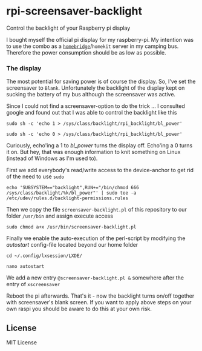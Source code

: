 # rpi-screensaver-backlight
Control the backlight of your Raspberry pi display

I bought myself the official pi display for my raspberry-pi. My intention was to use the combo as a [`homebridge`](https://github.com/nfarina/homebridge)/`homekit` server in my camping bus. Therefore the power consumption should be as low as possible.

### The display

The most potential for saving power is of course the display. So, I've set the screensaver to `Blank`. Unfortunately the backlight of the display kept on sucking the battery of my bus although the screensaver was active.

Since I could not find a screensaver-option to do the trick ... I consulted google and found out that I was able to control the backlight like this

`sudo sh -c 'echo 1 > /sys/class/backlight/rpi_backlight/bl_power'`

`sudo sh -c 'echo 0 > /sys/class/backlight/rpi_backlight/bl_power'`

Curiously, echo'ing a 1 to _bl_power_ turns the display off. Echo'ing a 0 turns it on. But hey, that was enough information to knit something on Linux (instead of Windows as I'm used to).

First we add everybody's read/write access to the device-anchor to get rid of the need to use `sudo`

`echo 'SUBSYSTEM=="backlight",RUN+="/bin/chmod 666 /sys/class/backlight/%k/bl_power"' | sudo tee -a /etc/udev/rules.d/backlight-permissions.rules`

Then we copy the file `screensaver-backlight.pl` of this repository to our folder `/usr/bin` and assign execute access

`sudo chmod a+x /usr/bin/screensaver-backlight.pl`

Finally we enable the auto-execution of the perl-script by modifying the _autostart_ config-file located beyond our home folder

`cd ~/.config/lxsession/LXDE/`

`nano autostart`

We add a new entry `@screensaver-backlight.pl &` somewhere after the entry of `xscreensaver`

Reboot the pi afterwards. That's it - now the backlight turns on/off together with screensaver's blank screen. If you want to apply above steps on your own raspi you should be aware to do this at your own risk.

## License
MIT License
